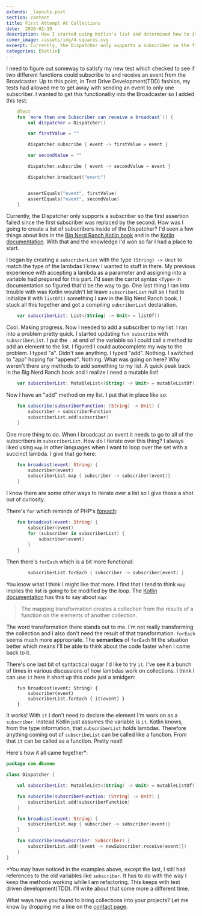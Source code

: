 ```yaml
---
extends: _layouts.post
section: content
title: First Attempt At Collections
date:  2020-02-19
description: How I started using Kotlin's list and determined how to iterate over it. 
cover_image: /assets/img/4-squares.svg
excerpt: Currently, the Dispatcher only supports a subscriber so the first assertion failed since the first subscriber was replaced by the second. How was I going to create a list of subscribers inside of the Dispatcher?
categories: [kotlin]
---
```


I need to figure out someway to satisfy my new test which checked to see if two different functions could subscribe to and receive an event from the Broadcaster. Up to this point, in Test Drive Development(TDD) fashion, my tests had allowed me to get away with sending an event to only one subscriber. I wanted to get this functionality into the Broadcaster so I added this test:

```kotlin
    @Test
    fun `more than one Subscriber can receive a broadcast`() {
        val dispatcher = Dispatcher()

        var firstValue = ""

        dispatcher.subscribe { event -> firstValue = event }

        var secondValue = ""

        dispatcher.subscribe { event -> secondValue = event }

        dispatcher.broadcast("event")


        assertEquals("event", firstValue)
        assertEquals("event", secondValue)
    }
```

Currently, the Dispatcher only supports a subscriber so the first assertion failed since the first subscriber was replaced by the second. How was I going to create a list of subscribers inside of the Dispatcher? I'd seen a few things about lists in the [Big Nerd Ranch Kotlin book](https://www.bignerdranch.com/books/kotlin-programming-the-big-nerd-ranch-guide-2/) and in the [Kotlin documentation](https://kotlinlang.org/docs/reference/collections-overview.html). With that and the knowledge I'd won so far I had a place to start. 

I began by creating a `subscriberList` with the type `(String) -> Unit` to match the type of the lambdas I knew I wanted to stuff in there. My previous experience with accepting a lambda as a parameter and assigning into a variable had prepared for this part. I'd seen the carrot syntax `<Type>` in documentation so figured that'd be the way to go. One last thing I ran into trouble with was Kotlin wouldn't let leave `subscriberList` null so I had to initialize it with `listOf()` something I saw in the Big Nerd Ranch book. I stuck all this together and got a compiling `subcriberList` declaration.

```kotlin
    var subscriberList: List<(String) -> Unit> = listOf()
```

Cool. Making progress. Now I needed to add a subscriber to my list. I ran into a problem pretty quick. I started updating `fun subscribe` with `subscriberList`. I put the `.` at end of the variable so I could call a method to add an element to the list. I figured I could autocomplete my way to the problem. I typed "a". Didn't see anything. I typed "add". Nothing. I switched to "app" hoping for "append". Nothing. What was going on here? Why weren't there any methods to add something to my list. A quick peak back in the Big Nerd Ranch book and I realize I need a mutable list!

```kotlin
    var subscriberList: MutableList<(String) -> Unit> = mutableListOf()
```

Now I have an "add" method on my list. I put that in place like so:

```kotlin
    fun subscribe(subscriberFunction: (String) -> Unit) {
        subscriber = subscriberFunction
        subscriberList.add(subscriber)
    }
```

One more thing to do. When I broadcast an event it needs to go to all of the subscribers in `subscriberList`. How do I iterate over this thing? I always liked using `map` in other languages when I want to loop over the set with a succinct lambda. I give that go here:

```kotlin
    fun broadcast(event: String) {
        subscriber(event)
        subscriberList.map { subscriber -> subscriber(event)}
    }
```

I know there are some other ways to iterate over a list so I give those a shot out of curiosity.

There's `for` which reminds of PHP's [foreach](https://www.php.net/manual/en/control-structures.foreach.php):

```kotlin
    fun broadcast(event: String) {
        subscriber(event)
        for (subscriber in subscriberList) {
            subscriber(event)
        }
    }
```

Then there's `forEach` which is a bit more functional:

```kotlin
        subscriberList.forEach { subscriber -> subscriber(event) }
```

You know what I think I might like that more. I find that I tend to think `map` implies the list is going to be modified by the loop. The [Kotlin documentation](https://kotlinlang.org/docs/reference/collection-transformations.html) has this to say about `map`:

> The mapping transformation creates a collection from the results of a function on the elements of another collection.

The word transformation there stands out to me. I'm not really transforming the collection and I also don't need the result of that transformation. `forEach` seems much more appropriate. The __semantics__ of `forEach` fit the situation better which means I'll be able to think about the code faster when I come back to it.

There's one last bit of syntactical sugar I'd like to try `it`. I've see it a bunch of times in various discussions of how lambdas work on collections. I think I can use `it` here it short up this code just a smidgen:

```kotin
    fun broadcast(event: String) {
        subscriber(event)
        subscriberList.forEach { it(event) }
    }
```

It works! With `it` I don't need to declare the element I'm work on as a `subscriber`. Instead Kotlin just assumes the variable is `it`. Kotlin knows, from the type information, that `subscriberList` holds lambdas. Therefore anything coming out of `subscribeList` can be called like a function. From that `it` can be called as a function. Pretty neat!

Here's how it all came together*:
```kotlin
package com.dkanen

class Dispatcher {

    val subscriberList: MutableList<(String) -> Unit> = mutableListOf()

    fun subscribe(subscriberFunction: (String) -> Unit) {
        subscriberList.add(subscriberFunction)
    }

    fun broadcast(event: String) {
        subscriberList.map { subscriber -> subscriber(event)}
    }

    fun subscribe(newSubscriber: Subscriber) {
        subscriberList.add({event -> newSubscriber.receive(event)})
    }
}
```
*You may have noticed in the examples above, except the last, I still had references to the old variables like `subscriber`. It has to do with the way I keep the methods working while I am refactoring. This keeps with test driven development(TDD). I'll write about that some more a different time.

What ways have you found to bring collections into your projects? Let me know by dropping me a line on the [contact page](/contact).
